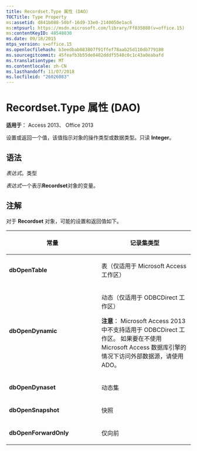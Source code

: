 ```yaml
---
title: Recordset.Type 属性 (DAO)
TOCTitle: Type Property
ms:assetid: d841b088-50bf-16d9-33e0-2140050e1ac6
ms:mtpsurl: https://msdn.microsoft.com/library/Ff835080(v=office.15)
ms:contentKeyID: 48548030
ms.date: 09/18/2015
mtps_version: v=office.15
ms.openlocfilehash: b3eedbab083807f91ffef78aab25d110db779188
ms.sourcegitcommit: 45feafb3b55de0402dddf5548c0c1c43a0eabafd
ms.translationtype: MT
ms.contentlocale: zh-CN
ms.lasthandoff: 11/07/2018
ms.locfileid: "26026083"
---
```

# <a name="recordsettype-property-dao"></a>Recordset.Type 属性 (DAO)


**适用于**： Access 2013、 Office 2013

设置或返回一个值，该值指示对象的操作类型或数据类型。只读 **Integer**。

## <a name="syntax"></a>语法

*表达式*。类型

*表达式*一个表示**Recordset**对象的变量。

## <a name="remarks"></a>注解

对于 **Recordset** 对象，可能的设置和返回值如下。

<table>
<colgroup>
<col style="width: 50%" />
<col style="width: 50%" />
</colgroup>
<thead>
<tr class="header">
<th><p>常量</p></th>
<th><p>记录集类型</p></th>
</tr>
</thead>
<tbody>
<tr class="odd">
<td><p><strong>dbOpenTable</strong></p></td>
<td><p>表（仅适用于 Microsoft Access 工作区）</p></td>
</tr>
<tr class="even">
<td><p><strong>dbOpenDynamic</strong></p></td>
<td><p>动态（仅适用于 ODBCDirect 工作区）</p>
<p><strong>注意</strong>： Microsoft Access 2013 中不支持适用于 ODBCDirect 工作区。 如果要在不使用 Microsoft Access 数据库引擎的情况下访问外部数据源，请使用 ADO。</p></td>
</tr>
<tr class="odd">
<td><p><strong>dbOpenDynaset</strong></p></td>
<td><p>动态集</p></td>
</tr>
<tr class="even">
<td><p><strong>dbOpenSnapshot</strong></p></td>
<td><p>快照</p></td>
</tr>
<tr class="odd">
<td><p><strong>dbOpenForwardOnly</strong></p></td>
<td><p>仅向前</p></td>
</tr>
</tbody>
</table>

